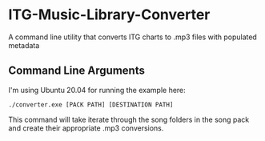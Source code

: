 # ITG-Music-Library-Converter
A command line utility that converts ITG charts to .mp3 files with populated metadata

## Command Line Arguments

I'm using Ubuntu 20.04 for running the example here:

```./converter.exe [PACK PATH] [DESTINATION PATH]```

This command will take iterate through the song folders in the song pack and create their appropriate .mp3 conversions.
